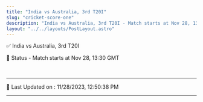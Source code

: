 ```yaml
---
title: "India vs Australia, 3rd T20I"
slug: "cricket-score-one"
description: "India vs Australia, 3rd T20I - Match starts at Nov 28, 13:30 GMT."
layout: "../../layouts/PostLayout.astro"
--- 
```


✅ India vs Australia, 3rd T20I

📑 Status - Match starts at Nov 28, 13:30 GMT

<br />

***

📝 Last Updated on : 11/28/2023, 12:50:38 PM

***

